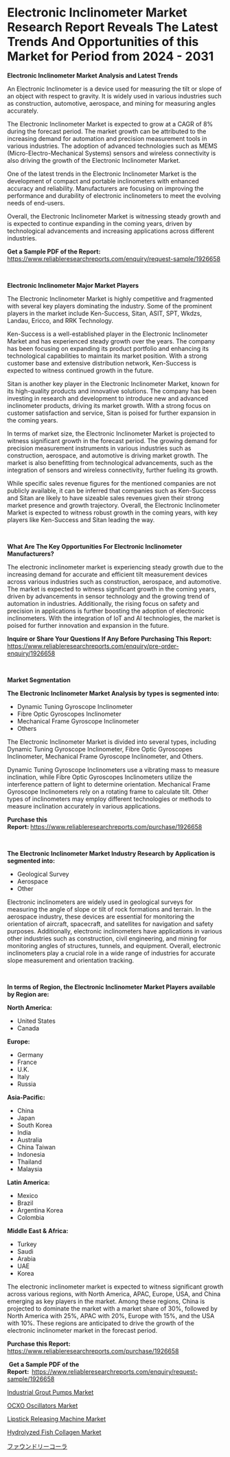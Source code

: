 <p><h1>Electronic Inclinometer Market Research Report Reveals The Latest Trends And Opportunities of this Market for Period from 2024 - 2031</h1></p><p><strong>Electronic Inclinometer Market Analysis and Latest Trends</strong></p>
<p><p>An Electronic Inclinometer is a device used for measuring the tilt or slope of an object with respect to gravity. It is widely used in various industries such as construction, automotive, aerospace, and mining for measuring angles accurately.</p><p>The Electronic Inclinometer Market is expected to grow at a CAGR of 8% during the forecast period. The market growth can be attributed to the increasing demand for automation and precision measurement tools in various industries. The adoption of advanced technologies such as MEMS (Micro-Electro-Mechanical Systems) sensors and wireless connectivity is also driving the growth of the Electronic Inclinometer Market.</p><p>One of the latest trends in the Electronic Inclinometer Market is the development of compact and portable inclinometers with enhanced accuracy and reliability. Manufacturers are focusing on improving the performance and durability of electronic inclinometers to meet the evolving needs of end-users.</p><p>Overall, the Electronic Inclinometer Market is witnessing steady growth and is expected to continue expanding in the coming years, driven by technological advancements and increasing applications across different industries.</p></p>
<p><strong>Get a Sample PDF of the Report:&nbsp;</strong> <a href="https://www.reliableresearchreports.com/enquiry/request-sample/1926658">https://www.reliableresearchreports.com/enquiry/request-sample/1926658</a></p>
<p>&nbsp;</p>
<p><strong>Electronic Inclinometer Major Market Players</strong></p>
<p><p>The Electronic Inclinometer Market is highly competitive and fragmented with several key players dominating the industry. Some of the prominent players in the market include Ken-Success, Sitan, ASIT, SPT, Wkdzs, Landau, Ericco, and RRK Technology.</p><p>Ken-Success is a well-established player in the Electronic Inclinometer Market and has experienced steady growth over the years. The company has been focusing on expanding its product portfolio and enhancing its technological capabilities to maintain its market position. With a strong customer base and extensive distribution network, Ken-Success is expected to witness continued growth in the future.</p><p>Sitan is another key player in the Electronic Inclinometer Market, known for its high-quality products and innovative solutions. The company has been investing in research and development to introduce new and advanced inclinometer products, driving its market growth. With a strong focus on customer satisfaction and service, Sitan is poised for further expansion in the coming years.</p><p>In terms of market size, the Electronic Inclinometer Market is projected to witness significant growth in the forecast period. The growing demand for precision measurement instruments in various industries such as construction, aerospace, and automotive is driving market growth. The market is also benefitting from technological advancements, such as the integration of sensors and wireless connectivity, further fueling its growth.</p><p>While specific sales revenue figures for the mentioned companies are not publicly available, it can be inferred that companies such as Ken-Success and Sitan are likely to have sizeable sales revenues given their strong market presence and growth trajectory. Overall, the Electronic Inclinometer Market is expected to witness robust growth in the coming years, with key players like Ken-Success and Sitan leading the way.</p></p>
<p>&nbsp;</p>
<p><strong>What Are The Key Opportunities For Electronic Inclinometer Manufacturers?</strong></p>
<p><p>The electronic inclinometer market is experiencing steady growth due to the increasing demand for accurate and efficient tilt measurement devices across various industries such as construction, aerospace, and automotive. The market is expected to witness significant growth in the coming years, driven by advancements in sensor technology and the growing trend of automation in industries. Additionally, the rising focus on safety and precision in applications is further boosting the adoption of electronic inclinometers. With the integration of IoT and AI technologies, the market is poised for further innovation and expansion in the future.</p></p>
<p><strong>Inquire or Share Your Questions If Any Before Purchasing This Report:</strong> <a href="https://www.reliableresearchreports.com/enquiry/pre-order-enquiry/1926658">https://www.reliableresearchreports.com/enquiry/pre-order-enquiry/1926658</a></p>
<p>&nbsp;</p>
<p><strong>Market Segmentation</strong></p>
<p><strong>The Electronic Inclinometer Market Analysis by types is segmented into:</strong></p>
<p><ul><li>Dynamic Tuning Gyroscope Inclinometer</li><li>Fibre Optic Gyroscopes Inclinometer</li><li>Mechanical Frame Gyroscope Inclinometer</li><li>Others</li></ul></p>
<p><p>The Electronic Inclinometer Market is divided into several types, including Dynamic Tuning Gyroscope Inclinometer, Fibre Optic Gyroscopes Inclinometer, Mechanical Frame Gyroscope Inclinometer, and Others. </p><p>Dynamic Tuning Gyroscope Inclinometers use a vibrating mass to measure inclination, while Fibre Optic Gyroscopes Inclinometers utilize the interference pattern of light to determine orientation. Mechanical Frame Gyroscope Inclinometers rely on a rotating frame to calculate tilt. Other types of inclinometers may employ different technologies or methods to measure inclination accurately in various applications.</p></p>
<p><strong>Purchase this Report:&nbsp;</strong><a href="https://www.reliableresearchreports.com/purchase/1926658">https://www.reliableresearchreports.com/purchase/1926658</a></p>
<p>&nbsp;</p>
<p><strong>The Electronic Inclinometer Market Industry Research by Application is segmented into:</strong></p>
<p><ul><li>Geological Survey</li><li>Aerospace</li><li>Other</li></ul></p>
<p><p>Electronic inclinometers are widely used in geological surveys for measuring the angle of slope or tilt of rock formations and terrain. In the aerospace industry, these devices are essential for monitoring the orientation of aircraft, spacecraft, and satellites for navigation and safety purposes. Additionally, electronic inclinometers have applications in various other industries such as construction, civil engineering, and mining for monitoring angles of structures, tunnels, and equipment. Overall, electronic inclinometers play a crucial role in a wide range of industries for accurate slope measurement and orientation tracking.</p></p>
<p>&nbsp;</p>
<p><strong>In terms of Region, the Electronic Inclinometer Market Players available by Region are:</strong></p>
<p>
    <p> <strong> North America: </strong>
        <ul>
            <li>United States</li>
            <li>Canada</li>
        </ul>
        </p> 
    <p> <strong> Europe: </strong>
        <ul>
            <li>Germany</li>
            <li>France</li>
            <li>U.K.</li>
            <li>Italy</li>
            <li>Russia</li>
        </ul>
        </p> 
    <p> <strong> Asia-Pacific: </strong>
        <ul>
            <li>China</li>
            <li>Japan</li>
            <li>South Korea</li>
            <li>India</li>
            <li>Australia</li>
            <li>China Taiwan</li>
            <li>Indonesia</li>
            <li>Thailand</li>
            <li>Malaysia</li>
        </ul>
        </p> 
    <p> <strong> Latin America: </strong>
        <ul>
            <li>Mexico</li>
            <li>Brazil</li>
            <li>Argentina Korea</li>
            <li>Colombia</li>
        </ul>
        </p> 
    <p> <strong> Middle East & Africa: </strong>
        <ul>
            <li>Turkey</li>
            <li>Saudi</li>
            <li>Arabia</li>
            <li>UAE</li>
            <li>Korea</li>
        </ul>
    </p>
    </p>
<p><p>The electronic inclinometer market is expected to witness significant growth across various regions, with North America, APAC, Europe, USA, and China emerging as key players in the market. Among these regions, China is projected to dominate the market with a market share of 30%, followed by North America with 25%, APAC with 20%, Europe with 15%, and the USA with 10%. These regions are anticipated to drive the growth of the electronic inclinometer market in the forecast period.</p></p>
<p><strong>Purchase this Report: </strong><a href="https://www.reliableresearchreports.com/purchase/1926658">https://www.reliableresearchreports.com/purchase/1926658</a></p>
<p>&nbsp;<strong>Get a Sample PDF of the Report:&nbsp;&nbsp;</strong><a href="https://www.reliableresearchreports.com/enquiry/request-sample/1926658">https://www.reliableresearchreports.com/enquiry/request-sample/1926658</a></p>
<p><strong></strong></p>
<p><p><a href="https://github.com/Sherrillcrooksxa8i18ucf2m/Market-Research-Report-List-1/blob/main/industrial-grout-pumps-market.md">Industrial Grout Pumps Market</a></p><p><a href="https://view.publitas.com/reportprime-1/ocxo-oscillators-market-centers-on-aspects-such-as-market-growth-market-share-market-opportunity-and-projected-forecasts-spanning-from-2024-to-2031/">OCXO Oscillators Market</a></p><p><a href="https://issuu.com/reportprime-2/docs/lipstick-releasing-machine-market-size-2030.pptx">Lipstick Releasing Machine Market</a></p><p><a href="https://github.com/khansimonweber1lqujlwoz15d/Market-Research-Report-List-1/blob/main/hydrolyzed-fish-collagen-market.md">Hydrolyzed Fish Collagen Market</a></p><p><a href="https://github.com/efcvopdgkdx128/Market-Research-Report-List-1/blob/main/1653361184781.md">ファウンドリーコーラ</a></p></p>